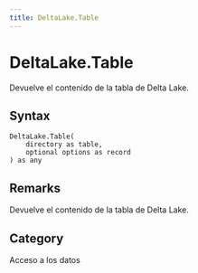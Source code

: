 ```yaml
---
title: DeltaLake.Table
---
```


# DeltaLake.Table


Devuelve el contenido de la tabla de Delta Lake.


## Syntax

```powerquery
DeltaLake.Table(
    directory as table,
    optional options as record
) as any
```


## Remarks

Devuelve el contenido de la tabla de Delta Lake.



## Category
Acceso a los datos
